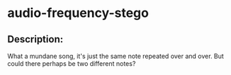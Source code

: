 
# audio-frequency-stego
## Description:
What a mundane song, it's just the same note repeated over and over. But could there perhaps be two different notes?


